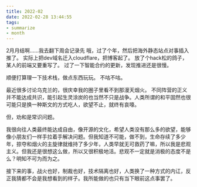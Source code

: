 ```yaml
---
title: 2022-02
date: 2022-02-28 13:44:55
tags:
- summarize
- month
---
```

2月月结啊……我去翻下周会记录先
哦，过了个年，然后把海外静态站点对事插入推了。
实际上把dev域名迁入cloudflare，把博客起了。
放了个hack松的鸽子，某人的前端又要重写了。
过了一下智能合约的更新，发现推进还是很慢。

顺便打算理一下技术栈，做点东西玩玩。
不咕不咕。

最近很多讨论乌克兰的，很庆幸我的圈子里看不到那漫天烟火。
不同阵营的正义并不能达成共识，能引起生灵涂炭的也当然不只是战争。人类所谓的和平固然也很可能只是换一种斯文的方式吃人，欲望不止，就终有哀嚎。

但，劝和是常识问题。

我很向往人类最终能达成自由，像开源的文化，希望人类没有那么多的欲望，能够像小朋友们一样手拉着手解决问题。但我知道不可能，做不到，生命存续了多少年，掠夺和烟火的主旋律就维持了多少年，人类早就无可救药了嘛，所以我是悲观主义。但我还是很想这么做，所以又很积极地活。悲观不一定就是消极的态度不是么？明知不可为而为之。

接下来的事，战火也好，制裁也好，技术隔离也好，人类换了一种方式的内讧，反正我猜都不会是我想看到的样子。我所能做的也只有当下眼前这点事罢了。
